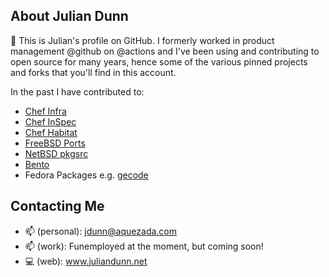 ## About Julian Dunn

👋 This is Julian's profile on GitHub. I formerly worked in product management @github on @actions and I've been using and contributing to open source for many years, hence some of the various pinned projects and forks that you'll find in this account.

In the past I have contributed to:

* [Chef Infra](https://github.com/chef/chef)
* [Chef InSpec](https://github.com/inspec/inspec)
* [Chef Habitat](https://github.com/habitat-sh/habitat)
* [FreeBSD Ports](https://github.com/freebsd/freebsd-ports)
* [NetBSD pkgsrc](https://github.com/NetBSD/pkgsrc)
* [Bento](https://github.com/chef/bento)
* Fedora Packages e.g. [gecode](https://src.fedoraproject.org/rpms/gecode)

## Contacting Me

* 📫 (personal): jdunn@aquezada.com
* 📫 (work): Funemployed at the moment, but coming soon!
* 💻 (web): www.juliandunn.net
